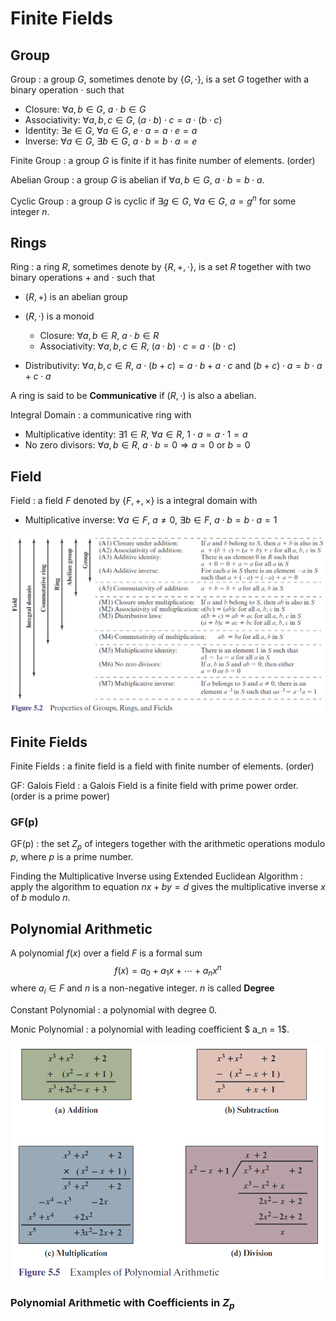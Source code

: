 # Finite Fields
## Group
Group
: a group $G$, sometimes denote by $\{ G,\cdot \}$, is a set $G$ together with a binary operation $\cdot$ such that
- Closure: $\forall a,b\in G$, $a\cdot b\in G$
- Associativity: $\forall a,b,c\in G$, $(a\cdot b)\cdot c=a\cdot (b\cdot c)$
- Identity: $\exists e\in G$, $\forall a\in G$, $e\cdot a=a\cdot e=a$
- Inverse: $\forall a\in G$, $\exists b\in G$, $a\cdot b=b\cdot a=e$

Finite Group
: a group $G$ is finite if it has finite number of elements. (order)

Abelian Group
: a group $G$ is abelian if $\forall a,b\in G$, $a\cdot b=b\cdot a$.

Cyclic Group
: a group $G$ is cyclic if $\exists g\in G$, $\forall a\in G$, $a=g^n$ for some integer $n$.

## Rings
Ring
: a ring $R$, sometimes denote by $\{ R,+,\cdot \}$, is a set $R$ together with two binary operations $+$ and $\cdot$ such that

- $(R,+)$ is an abelian group
- $(R,\cdot)$ is a monoid
  - Closure: $\forall a,b\in R$, $a\cdot b\in R$
  - Associativity: $\forall a,b,c\in R$, $(a\cdot b)\cdot c=a\cdot (b\cdot c)$

- Distributivity: $\forall a,b,c\in R$, $a\cdot (b+c)=a\cdot b+a\cdot c$ and $(b+c)\cdot a=b\cdot a+c\cdot a$

A ring is said to be **Communicative** if $(R,\cdot)$ is also a abelian.

Integral Domain
: a communicative ring with
  * Multiplicative identity: $\exists 1\in R$, $\forall a\in R$, $1\cdot a=a\cdot 1=a$
  * No zero divisors: $\forall a,b\in R$, $a\cdot b=0\Rightarrow a=0$ or $b=0$

## Field
Field
: a field $F$ denoted by $\{F, +, \times \}$ is a integral domain with
  * Multiplicative inverse: $\forall a\in F$, $a\neq 0$, $\exists b\in F$, $a\cdot b=b\cdot a=1$

![defs](./figure/abstr-arith-defs.png)

## Finite Fields
Finite Fields
: a finite field is a field with finite number of elements. (order)

GF: Galois Field
: a Galois Field is a finite field with prime power order. (order is a prime power)

### GF(p)
GF(p)
: the set $Z_p$ of integers together with the arithmetic operations modulo $p$, where $p$ is a prime number.

Finding the Multiplicative Inverse using Extended Euclidean Algorithm
: apply the algorithm to equation $nx + by = d$ gives the multiplicative inverse $x$ of $b$ modulo $n$.

## Polynomial Arithmetic
A polynomial $f(x)$ over a field $F$ is a formal sum
$$
f(x)=a_0+a_1x+\cdots+a_nx^n
$$
where $a_i\in F$ and $n$ is a non-negative integer. $n$ is called **Degree**

Constant Polynomial
: a polynomial with degree 0.

Monic Polynomial
: a polynomial with leading coefficient $ a_n = 1$.

![polynomial-arithmetic](./figure/abstr-arith-polyarith.png)

### Polynomial Arithmetic with Coefficients in $Z_p$




